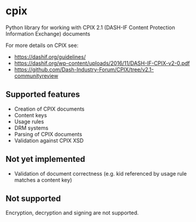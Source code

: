 # cpix
Python library for working with CPIX 2.1 (DASH-IF Content Protection Information Exchange) documents

For more details on CPIX see:

* https://dashif.org/guidelines/
* https://dashif.org/wp-content/uploads/2016/11/DASH-IF-CPIX-v2-0.pdf
* https://github.com/Dash-Industry-Forum/CPIX/tree/v2.1-communityreview

## Supported features

* Creation of CPIX documents
* Content keys
* Usage rules
* DRM systems
* Parsing of CPIX documents
* Validation against CPIX XSD

## Not yet implemented

* Validation of document correctness (e.g. kid referenced by usage rule matches a content key)

## Not supported

Encryption, decryption and signing are not supported.